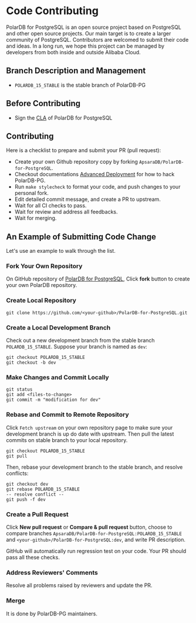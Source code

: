 # Code Contributing

PolarDB for PostgreSQL is an open source project based on PostgreSQL and other open source projects. Our main target is to create a larger community of PostgreSQL. Contributors are welcomed to submit their code and ideas. In a long run, we hope this project can be managed by developers from both inside and outside Alibaba Cloud.

## Branch Description and Management

- `POLARDB_15_STABLE` is the stable branch of PolarDB-PG

## Before Contributing

- Sign the [CLA](https://gist.github.com/alibaba-oss/151a13b0a72e44ba471119c7eb737d74) of PolarDB for PostgreSQL

## Contributing

Here is a checklist to prepare and submit your PR (pull request):

- Create your own Github repository copy by forking `ApsaraDB/PolarDB-for-PostgreSQL`.
- Checkout documentations [Advanced Deployment](../deploying/deploy.md) for how to hack PolarDB-PG.
- Run `make stylecheck` to format your code, and push changes to your personal fork.
- Edit detailed commit message, and create a PR to upstream.
- Wait for all CI checks to pass.
- Wait for review and address all feedbacks.
- Wait for merging.

## An Example of Submitting Code Change

Let's use an example to walk through the list.

### Fork Your Own Repository

On GitHub repository of [PolarDB for PostgreSQL](https://github.com/ApsaraDB/PolarDB-for-PostgreSQL), Click **fork** button to create your own PolarDB repository.

### Create Local Repository

```bash:no-line-numbers
git clone https://github.com/<your-github>/PolarDB-for-PostgreSQL.git
```

### Create a Local Development Branch

Check out a new development branch from the stable branch `POLARDB_15_STABLE`. Suppose your branch is named as `dev`:

```bash:no-line-numbers
git checkout POLARDB_15_STABLE
git checkout -b dev
```

### Make Changes and Commit Locally

```bash:no-line-numbers
git status
git add <files-to-change>
git commit -m "modification for dev"
```

### Rebase and Commit to Remote Repository

Click `Fetch upstream` on your own repository page to make sure your development branch is up do date with upstream. Then pull the latest commits on stable branch to your local repository.

```bash:no-line-numbers
git checkout POLARDB_15_STABLE
git pull
```

Then, rebase your development branch to the stable branch, and resolve conflicts:

```bash:no-line-numbers
git checkout dev
git rebase POLARDB_15_STABLE
-- resolve conflict --
git push -f dev
```

### Create a Pull Request

Click **New pull request** or **Compare & pull request** button, choose to compare branches `ApsaraDB/PolarDB-for-PostgreSQL:POLARDB_15_STABLE` and `<your-github>/PolarDB-for-PostgreSQL:dev`, and write PR description.

GitHub will automatically run regression test on your code. Your PR should pass all these checks.

### Address Reviewers' Comments

Resolve all problems raised by reviewers and update the PR.

### Merge

It is done by PolarDB-PG maintainers.
